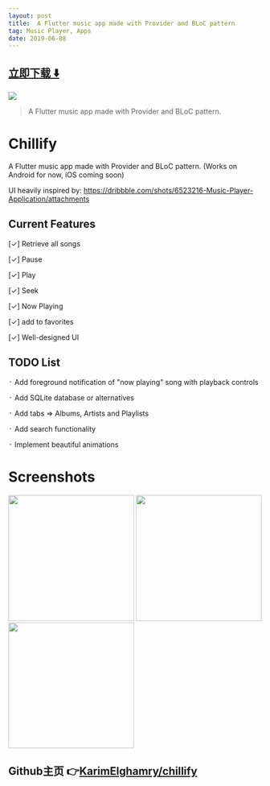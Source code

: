 ```yaml
---
layout: post
title:  A Flutter music app made with Provider and BLoC pattern
tag: Music Player, Apps
date: 2019-06-08
---
```


 


## [立即下载 ️⬇️ ](https://codeload.github.com/KarimElghamry/chillify/zip/master) 
<p-1> 

 
![](https://flutterawesome.com/content/images/2019/06/chillify.jpg)
 
>
> A Flutter music app made with Provider and BLoC pattern.
>

 
# Chillify

A Flutter music app made with Provider and BLoC pattern. (Works on Android for now, iOS coming soon)

UI heavily inspired by: https://dribbble.com/shots/6523216-Music-Player-Application/attachments

## Current Features
[✓] Retrieve all songs

[✓] Pause

[✓] Play

[✓] Seek

[✓] Now Playing

[✓] add to favorites

[✓] Well-designed UI


## TODO List

᛫ Add foreground notification of "now playing" song with playback controls

᛫ Add SQLite database or alternatives

᛫ Add tabs => Albums, Artists and Playlists

᛫ Add search functionality

᛫ Implement beautiful animations


# Screenshots


<img src="/first_screen.png" width="250"/> <img src="/second_screen.png" width="250"/> <img src="/third_screen.png" width="250"/>

## Github主页 👉[KarimElghamry/chillify](http://github.com/KarimElghamry/chillify)